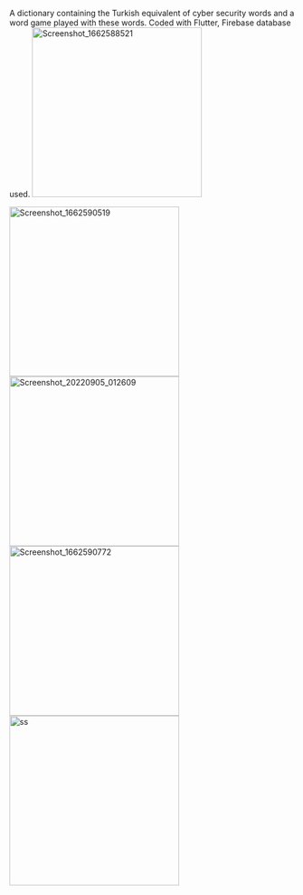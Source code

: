 A dictionary containing the Turkish equivalent of cyber security words and a word game played with these words. Coded with Flutter, Firebase database used.
<img src="https://github.com/Zcerens/sibersozluk/assets/76790429/6eebbe68-763b-465c-a10c-0ac0056e5c8a" alt="Screenshot_1662588521" width="300">

<img src="https://github.com/Zcerens/sibersozluk/assets/76790429/0dd66913-2392-47aa-8cd2-8bcd3ea7eee0" alt="Screenshot_1662590519" width="300">

<img src="https://github.com/Zcerens/sibersozluk/assets/76790429/6a200332-6cdb-4b22-afe3-55eb525a3380" alt="Screenshot_20220905_012609" width="300">

<img src="https://github.com/Zcerens/sibersozluk/assets/76790429/7a41a943-2062-4b18-bebe-2f3e7d63c933" alt="Screenshot_1662590772" width="300">

<img src="https://github.com/Zcerens/sibersozluk/assets/76790429/761e9ffb-695f-48f8-8fc2-6579663ae16f" alt="ss" width="300">

